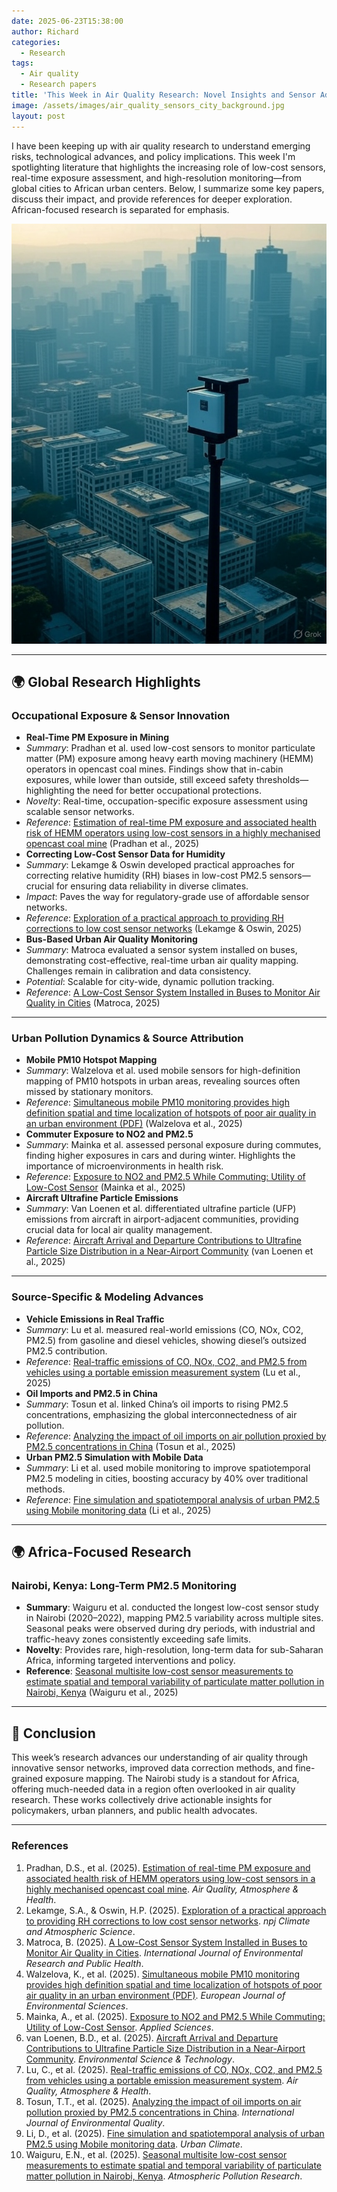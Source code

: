 ```yaml
---
date: 2025-06-23T15:38:00
author: Richard
categories:
  - Research
tags:
  - Air quality
  - Research papers
title: 'This Week in Air Quality Research: Novel Insights and Sensor Advances (23-June-2025)'
image: /assets/images/air_quality_sensors_city_background.jpg
layout: post
---
```

I have been keeping up with air quality research to understand emerging risks, technological advances, and policy implications. This week I'm spotlighting  literature that highlights the increasing role of low-cost sensors, real-time exposure assessment, and high-resolution monitoring—from global cities to African urban centers. Below, I summarize some key papers, discuss their impact, and provide references for deeper exploration. African-focused research is separated for emphasis.

![Air quality sensor on a pole with city skyline on a foggy background](/assets/images/air_quality_sensors_city_background.jpg "Air quality sensor on a pole with city skyline on a foggy background")

---

## 🌍 Global Research Highlights

### Occupational Exposure & Sensor Innovation

- **Real-Time PM Exposure in Mining**
- _Summary_: Pradhan et al. used low-cost sensors to monitor particulate matter (PM) exposure among heavy earth moving machinery (HEMM) operators in opencast coal mines. Findings show that in-cabin exposures, while lower than outside, still exceed safety thresholds—highlighting the need for better occupational protections.
- _Novelty_: Real-time, occupation-specific exposure assessment using scalable sensor networks.
- _Reference_: [Estimation of real-time PM exposure and associated health risk of HEMM operators using low-cost sensors in a highly mechanised opencast coal mine](https://link.springer.com/article/10.1007/s11869-025-01769-6) (Pradhan et al., 2025)
- **Correcting Low-Cost Sensor Data for Humidity**
- _Summary_: Lekamge & Oswin developed practical approaches for correcting relative humidity (RH) biases in low-cost PM2.5 sensors—crucial for ensuring data reliability in diverse climates.
- _Impact_: Paves the way for regulatory-grade use of affordable sensor networks.
- _Reference_: [Exploration of a practical approach to providing RH corrections to low cost sensor networks](https://www.nature.com/articles/s41612-025-01115-8) (Lekamge & Oswin, 2025)
- **Bus-Based Urban Air Quality Monitoring**
- _Summary_: Matroca evaluated a sensor system installed on buses, demonstrating cost-effective, real-time urban air quality mapping. Challenges remain in calibration and data consistency.
- _Potential_: Scalable for city-wide, dynamic pollution tracking.
- _Reference_: [A Low-Cost Sensor System Installed in Buses to Monitor Air Quality in Cities](https://www.academia.edu/download/100408779/pdf.pdf) (Matroca, 2025)

---

### Urban Pollution Dynamics & Source Attribution

- **Mobile PM10 Hotspot Mapping**
- _Summary_: Walzelova et al. used mobile sensors for high-definition mapping of PM10 hotspots in urban areas, revealing sources often missed by stationary monitors.
- _Reference_: [Simultaneous mobile PM10 monitoring provides high definition spatial and time localization of hotspots of poor air quality in an urban environment (PDF)](https://karolinum.cz/data/clanek/14905/EJES_15_1_0034.pdf) (Walzelova et al., 2025)
- **Commuter Exposure to NO2 and PM2.5**
- _Summary_: Mainka et al. assessed personal exposure during commutes, finding higher exposures in cars and during winter. Highlights the importance of microenvironments in health risk.
- _Reference_: [Exposure to NO2 and PM2.5 While Commuting: Utility of Low-Cost Sensor](https://www.mdpi.com/2076-3417/15/11/5965) (Mainka et al., 2025)
- **Aircraft Ultrafine Particle Emissions**
- _Summary_: Van Loenen et al. differentiated ultrafine particle (UFP) emissions from aircraft in airport-adjacent communities, providing crucial data for local air quality management.
- _Reference_: [Aircraft Arrival and Departure Contributions to Ultrafine Particle Size Distribution in a Near-Airport Community](https://pubs.acs.org/doi/abs/10.1021/acs.est.5c04799) (van Loenen et al., 2025)

---

### Source-Specific & Modeling Advances

- **Vehicle Emissions in Real Traffic**
- _Summary_: Lu et al. measured real-world emissions (CO, NOx, CO2, PM2.5) from gasoline and diesel vehicles, showing diesel’s outsized PM2.5 contribution.
- _Reference_: [Real-traffic emissions of CO, NOx, CO2, and PM2.5 from vehicles using a portable emission measurement system](https://link.springer.com/article/10.1007/s11869-025-01765-w) (Lu et al., 2025)
- **Oil Imports and PM2.5 in China**
- _Summary_: Tosun et al. linked China’s oil imports to rising PM2.5 concentrations, emphasizing the global interconnectedness of air pollution.
- _Reference_: [Analyzing the impact of oil imports on air pollution proxied by PM2.5 concentrations in China](https://www.emerald.com/insight/content/doi/10.1108/MEQ-12-2024-0592/full/html) (Tosun et al., 2025)
- **Urban PM2.5 Simulation with Mobile Data**
- _Summary_: Li et al. used mobile monitoring to improve spatiotemporal PM2.5 modeling in cities, boosting accuracy by 40% over traditional methods.
- _Reference_: [Fine simulation and spatiotemporal analysis of urban PM2.5 using Mobile monitoring data](https://www.sciencedirect.com/science/article/pii/S2212095525002147) (Li et al., 2025)

---

## 🌍 Africa-Focused Research

### Nairobi, Kenya: Long-Term PM2.5 Monitoring

- **Summary**: Waiguru et al. conducted the longest low-cost sensor study in Nairobi (2020–2022), mapping PM2.5 variability across multiple sites. Seasonal peaks were observed during dry periods, with industrial and traffic-heavy zones consistently exceeding safe limits.
- **Novelty**: Provides rare, high-resolution, long-term data for sub-Saharan Africa, informing targeted interventions and policy.
- **Reference**: [Seasonal multisite low-cost sensor measurements to estimate spatial and temporal variability of particulate matter pollution in Nairobi, Kenya](https://www.sciencedirect.com/science/article/pii/S1309104225002326) (Waiguru et al., 2025)

---

## 📝 Conclusion

This week’s research advances our understanding of air quality through innovative sensor networks, improved data correction methods, and fine-grained exposure mapping. The Nairobi study is a standout for Africa, offering much-needed data in a region often overlooked in air quality research. These works collectively drive actionable insights for policymakers, urban planners, and public health advocates.

---

### References

1. Pradhan, D.S., et al. (2025). [Estimation of real-time PM exposure and associated health risk of HEMM operators using low-cost sensors in a highly mechanised opencast coal mine](https://link.springer.com/article/10.1007/s11869-025-01769-6). _Air Quality, Atmosphere & Health_.
2. Lekamge, S.A., & Oswin, H.P. (2025). [Exploration of a practical approach to providing RH corrections to low cost sensor networks](https://www.nature.com/articles/s41612-025-01115-8). _npj Climate and Atmospheric Science_.
3. Matroca, B. (2025). [A Low-Cost Sensor System Installed in Buses to Monitor Air Quality in Cities](https://www.academia.edu/download/100408779/pdf.pdf). _International Journal of Environmental Research and Public Health_.
4. Walzelova, K., et al. (2025). [Simultaneous mobile PM10 monitoring provides high definition spatial and time localization of hotspots of poor air quality in an urban environment (PDF)](https://karolinum.cz/data/clanek/14905/EJES_15_1_0034.pdf). _European Journal of Environmental Sciences_.
5. Mainka, A., et al. (2025). [Exposure to NO2 and PM2.5 While Commuting: Utility of Low-Cost Sensor](https://www.mdpi.com/2076-3417/15/11/5965). _Applied Sciences_.
6. van Loenen, B.D., et al. (2025). [Aircraft Arrival and Departure Contributions to Ultrafine Particle Size Distribution in a Near-Airport Community](https://pubs.acs.org/doi/abs/10.1021/acs.est.5c04799). _Environmental Science & Technology_.
7. Lu, C., et al. (2025). [Real-traffic emissions of CO, NOx, CO2, and PM2.5 from vehicles using a portable emission measurement system](https://link.springer.com/article/10.1007/s11869-025-01765-w). _Air Quality, Atmosphere & Health_.
8. Tosun, T.T., et al. (2025). [Analyzing the impact of oil imports on air pollution proxied by PM2.5 concentrations in China](https://www.emerald.com/insight/content/doi/10.1108/MEQ-12-2024-0592/full/html). _International Journal of Environmental Quality_.
9. Li, D., et al. (2025). [Fine simulation and spatiotemporal analysis of urban PM2.5 using Mobile monitoring data](https://www.sciencedirect.com/science/article/pii/S2212095525002147). _Urban Climate_.
10. Waiguru, E.N., et al. (2025). [Seasonal multisite low-cost sensor measurements to estimate spatial and temporal variability of particulate matter pollution in Nairobi, Kenya](https://www.sciencedirect.com/science/article/pii/S1309104225002326). _Atmospheric Pollution Research_.
